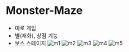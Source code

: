 # Monster-Maze
* 미로 게임
* 별(재화), 상점 기능
* 보스 스테이지
![m1](https://github.com/lsj90954511/Monster-Maze/assets/31687412/b90019bf-a751-43d2-8c37-05a04a3c43a2)
![m2](https://github.com/lsj90954511/Monster-Maze/assets/31687412/231ef7c4-c20a-4b03-af9b-3b9b5f7cb17c)
![m3](https://github.com/lsj90954511/Monster-Maze/assets/31687412/69eb15fe-475b-4a1f-88a4-133dfe9fa40c)
![m4](https://github.com/lsj90954511/Monster-Maze/assets/31687412/48e171b2-eb24-4582-a3af-f515a9ecc935)
![m5](https://github.com/lsj90954511/Monster-Maze/assets/31687412/5b59da75-fcf6-40b1-8499-751ac07f2b6e)
